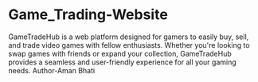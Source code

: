 # Game_Trading-Website
GameTradeHub is a web platform designed for gamers to easily buy, sell, and trade video games with fellow enthusiasts. Whether you're looking to swap games with friends or expand your collection, GameTradeHub provides a seamless and user-friendly experience for all your gaming needs.
Author-Aman Bhati

